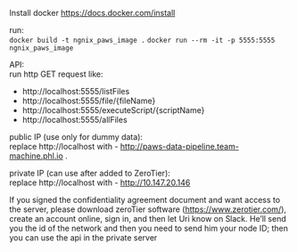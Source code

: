 Install docker
    https://docs.docker.com/install

run:  
`docker build -t ngnix_paws_image .`
`docker run --rm -it -p 5555:5555 ngnix_paws_image`


API:  
run http GET request like:    
- http://localhost:5555/listFiles
- http://localhost:5555/file/{fileName}
- http://localhost:5555/executeScript/{scriptName}
- http://localhost:5555/allFiles

public IP (use only for dummy data):  
replace http://localhost with - http://paws-data-pipeline.team-machine.phl.io . 
  
  
private IP (can use after added to ZeroTier):    
replace http://localhost with - http://10.147.20.146

If you signed the confidentiality agreement document and want access to the server, please download zeroTier software (https://www.zerotier.com/), create an account online, sign in, and then let Uri know on Slack. He’ll send you the id of the network and then you need to send him your node ID; then you can use the api in the private server

